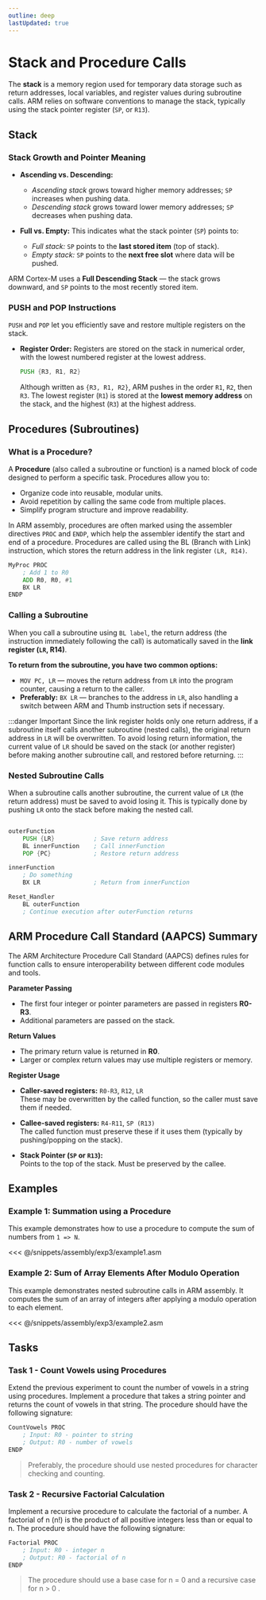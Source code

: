 ```yaml
---
outline: deep
lastUpdated: true
---
```


# Stack and Procedure Calls

The **stack** is a memory region used for temporary data storage such as return addresses, local variables, and register values during subroutine calls. ARM relies on software conventions to manage the stack, typically using the stack pointer register (`SP`, or `R13`).
## Stack
### Stack Growth and Pointer Meaning

* **Ascending vs. Descending:**

  * *Ascending stack* grows toward higher memory addresses; `SP` increases when pushing data.
  * *Descending stack* grows toward lower memory addresses; `SP` decreases when pushing data.

* **Full vs. Empty:**
  This indicates what the stack pointer (`SP`) points to:

  * *Full stack:* `SP` points to the **last stored item** (top of stack).
  * *Empty stack:* `SP` points to the **next free slot** where data will be pushed.

ARM Cortex-M uses a **Full Descending Stack** — the stack grows downward, and `SP` points to the most recently stored item.


### PUSH and POP Instructions

`PUSH` and `POP` let you efficiently save and restore multiple registers on the stack.

* **Register Order:**
Registers are stored on the stack in numerical order, with the lowest numbered register at the lowest address.

  ```asm
  PUSH {R3, R1, R2} 
  ```

  Although written as `{R3, R1, R2}`, ARM pushes in the order `R1`, `R2`, then `R3`. The lowest register (`R1`) is stored at the **lowest memory address** on the stack, and the highest (`R3`) at the highest address.





## Procedures (Subroutines)

### What is a Procedure?
A **Procedure** (also called a subroutine or function) is a named block of code designed to perform a specific task. Procedures allow you to:

- Organize code into reusable, modular units.
- Avoid repetition by calling the same code from multiple places.
- Simplify program structure and improve readability.

In ARM assembly, procedures are often marked using the assembler directives `PROC` and `ENDP`, which help the assembler identify the start and end of a procedure. Procedures are called using the BL (Branch with Link) instruction, which stores the return address in the link register `(LR, R14)`.

```asm
MyProc PROC
    ; Add 1 to R0
    ADD R0, R0, #1
    BX LR
ENDP
```

### Calling a Subroutine
When you call a subroutine using `BL label`, the return address (the instruction immediately following the call) is automatically saved in the **link register (`LR`, R14)**.

**To return from the subroutine, you have two common options:**

* `MOV PC, LR` — moves the return address from `LR` into the program counter, causing a return to the caller.
* **Preferably:** `BX LR` — branches to the address in `LR`, also handling a switch between ARM and Thumb instruction sets if necessary.

:::danger Important
Since the link register holds only one return address, if a subroutine itself calls another subroutine (nested calls), the original return address in `LR` will be overwritten. To avoid losing return information, the current value of `LR` should be saved on the stack (or another register) before making another subroutine call, and restored before returning.
:::

### Nested Subroutine Calls
When a subroutine calls another subroutine, the current value of `LR` (the return address) must be saved to avoid losing it. This is typically done by pushing `LR` onto the stack before making the nested call.

```asm

outerFunction
    PUSH {LR}           ; Save return address
    BL innerFunction    ; Call innerFunction
    POP {PC}            ; Restore return address

innerFunction
    ; Do something
    BX LR               ; Return from innerFunction

Reset_Handler
    BL outerFunction
    ; Continue execution after outerFunction returns

```
## ARM Procedure Call Standard (AAPCS) Summary

The ARM Architecture Procedure Call Standard (AAPCS) defines rules for function calls to ensure interoperability between different code modules and tools.

**Parameter Passing**

- The first four integer or pointer parameters are passed in registers **R0-R3**.
- Additional parameters are passed on the stack.

**Return Values**

- The primary return value is returned in **R0**.
- Larger or complex return values may use multiple registers or memory.

**Register Usage**

- **Caller-saved registers:** `R0-R3`, `R12`, `LR`  
  These may be overwritten by the called function, so the caller must save them if needed.

- **Callee-saved registers:** `R4-R11`, `SP (R13)`  
  The called function must preserve these if it uses them (typically by pushing/popping on the stack).

- **Stack Pointer (`SP` or `R13`):**  
  Points to the top of the stack. Must be preserved by the callee.

## Examples

### Example 1: Summation using a Procedure
This example demonstrates how to use a procedure to compute the sum of numbers from `1 => N`.

<<< @/snippets/assembly/exp3/example1.asm

### Example 2: Sum of Array Elements After Modulo Operation
This example demonstrates nested subroutine calls in ARM assembly. It computes the sum of an array of integers after applying a modulo operation to each element.


<<< @/snippets/assembly/exp3/example2.asm


## Tasks
### Task 1 - Count Vowels using Procedures
Extend the previous experiment to count the number of vowels in a string using procedures. Implement a procedure that takes a string pointer and returns the count of vowels in that string. The procedure should have the following signature:

```asm
CountVowels PROC
    ; Input: R0 - pointer to string
    ; Output: R0 - number of vowels
ENDP
```
> Preferably, the procedure should use nested procedures for character checking and counting.

### Task 2 - Recursive Factorial Calculation
Implement a recursive procedure to calculate the factorial of a number. A factorial of n (n!) is the product of all positive integers less than or equal to n. The procedure should have the following signature:

```asm
Factorial PROC
    ; Input: R0 - integer n
    ; Output: R0 - factorial of n
ENDP
```
> The procedure should use a base case for n = 0  and a recursive case for n > 0 .
